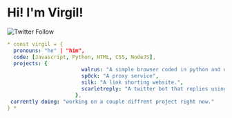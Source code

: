 # Hi! I'm Virgil!
![Twitter Follow](https://img.shields.io/twitter/follow/virgilholmes404?style=social)

```yaml
* const virgil = {
  pronouns: "he" | "him",
  code: [Javascript, Python, HTML, CSS, NodeJS],
  projects: {
                        walrus: "A simple browser coded in python and uses the chromium engine.",
                        sp0ck: "A proxy service",
                        silk: "A link shorting website.",
                        scarletreply: "A twitter bot that replies using ChatGPT"
                      },
 currently doing: "working on a couple diffrent project right now."
} *
```

